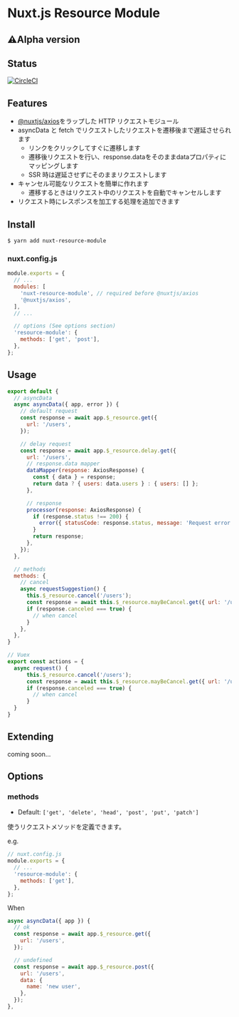 # Nuxt.js Resource Module

## ⚠️Alpha version

## Status

[![CircleCI](https://circleci.com/gh/mya-ake/nuxt-resource-module/tree/master.svg?style=svg)](https://circleci.com/gh/mya-ake/nuxt-resource-module/tree/master)

## Features

- [@nuxtjs/axios](https://github.com/nuxt-community/axios-module)をラップした HTTP リクエストモジュール
- asyncData と fetch でリクエストしたリクエストを遷移後まで遅延させられます
  - リンクをクリックしてすぐに遷移します
  - 遷移後リクエストを行い、response.dataをそのままdataプロパティにマッピングします
  - SSR 時は遅延させずにそのままリクエストします
- キャンセル可能なリクエストを簡単に作れます
  - 遷移するときはリクエスト中のリクエストを自動でキャンセルします
- リクエスト時にレスポンスを加工する処理を追加できます

## Install

```
$ yarn add nuxt-resource-module
```

### nuxt.config.js

```JavaScript
module.exports = {
  // ...
  modules: [
    'nuxt-resource-module', // required before @nuxtjs/axios
    '@nuxtjs/axios',
  ],
  // ...

  // options (See options section)
  'resource-module': {
    methods: ['get', 'post'],
  },
};
```

## Usage

```JavaScript
export default {
  // asyncData
  async asyncData({ app, error }) {
    // default request
    const response = await app.$_resource.get({
      url: '/users',
    });

    // delay request
    const response = await app.$_resource.delay.get({
      url: '/users',
      // response.data mapper
      dataMapper(response: AxiosResponse) {
        const { data } = response;
        return data ? { users: data.users } : { users: [] };
      },

      // response 
      processor(response: AxiosResponse) {
        if (response.status !== 200) {
          error({ statusCode: response.status, message: 'Request error' })
        }
        return response;
      },
    });
  },

  // methods
  methods: {
    // cancel
    async requestSuggestion() {
      this.$_resource.cancel('/users');
      const response = await this.$_resource.mayBeCancel.get({ url: '/users' });
      if (response.canceled === true) {
        // when cancel
      }
    },
  },
}

// Vuex
export const actions = {
  async request() {
      this.$_resource.cancel('/users');
      const response = await this.$_resource.mayBeCancel.get({ url: '/users' });
      if (response.canceled === true) {
        // when cancel
      }
  }
}
```

## Extending

coming soon...

## Options

### methods

- Default: `['get', 'delete', 'head', 'post', 'put', 'patch']`

使うリクエストメソッドを定義できます。


e.g.

```JavaScript
// nuxt.config.js
module.exports = {
  // ...
  'resource-module': {
    methods: ['get'],
  },
};
```

When

```JavaScript
async asyncData({ app }) {
  // ok
  const response = await app.$_resource.get({
    url: '/users',
  });

  // undefined
  const response = await app.$_resource.post({
    url: '/users',
    data: {
      name: 'new user',
    },
  });
},
```